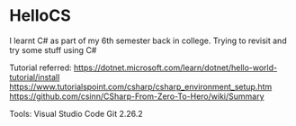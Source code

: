 # HelloCS
I learnt C# as part of my 6th semester back in college. Trying to revisit and try some stuff using C#


Tutorial referred: 
https://dotnet.microsoft.com/learn/dotnet/hello-world-tutorial/install
https://www.tutorialspoint.com/csharp/csharp_environment_setup.htm
https://github.com/csinn/CSharp-From-Zero-To-Hero/wiki/Summary

Tools:
Visual Studio Code
Git 2.26.2
